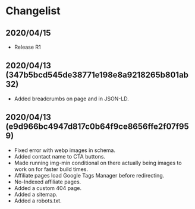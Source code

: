 Changelist
==========

## 2020/04/15

* Release R1


## 2020/04/13 (347b5bcd545de38771e198e8a9218265b801ab32)

* Added breadcrumbs on page and in JSON-LD.


## 2020/04/13 (e9d966bc4947d817c0b64f9ce8656ffe2f07f959)

* Fixed error with webp images in schema.
* Added contact name to CTA buttons.
* Made running img-min conditional on there actually being images to work on for faster build times.
* Affiliate pages load Google Tags Manager before redirecting.
* No-Indexed affiliate pages.
* Added a custom 404 page.
* Added a sitemap.
* Added a robots.txt.